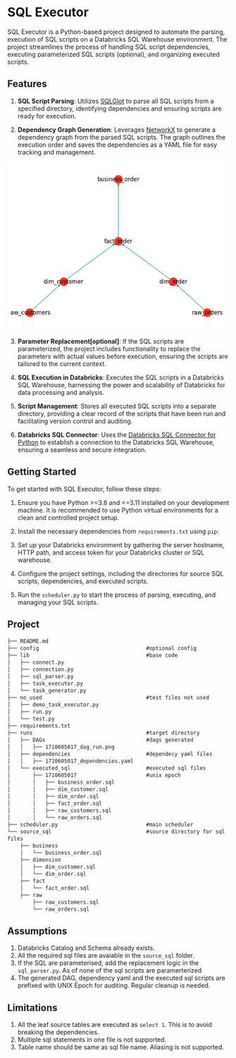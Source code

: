 # SQL Executor

SQL Executor is a Python-based project designed to automate the parsing, execution of SQL scripts on a Databricks SQL Warehouse environment. The project streamlines the process of handling SQL script dependencies, executing parameterized SQL scripts (optional), and organizing executed scripts.

## Features

1. **SQL Script Parsing**: Utilizes [SQLGlot](https://sqlglot.com/sqlglot.html) to parse all SQL scripts from a specified directory, identifying dependencies and ensuring scripts are ready for execution.

2. **Dependency Graph Generation**: Leverages [NetworkX](https://networkx.org/) to generate a dependency graph from the parsed SQL scripts. The graph outlines the execution order and saves the dependencies as a YAML file for easy tracking and management.

![Dependency Graph](images/1710774640_dag_run.png)

3. **Parameter Replacement[optional]**: If the SQL scripts are parameterized, the project includes functionality to replace the parameters with actual values before execution, ensuring the scripts are tailored to the current context.

4. **SQL Execution in Databricks**: Executes the SQL scripts in a Databricks SQL Warehouse, harnessing the power and scalability of Databricks for data processing and analysis.

5. **Script Management**: Stores all executed SQL scripts into a separate directory, providing a clear record of the scripts that have been run and facilitating version control and auditing.

6. **Databricks SQL Connector**: Uses the [Databricks SQL Connector for Python](https://docs.databricks.com/en/dev-tools/python-sql-connector.html) to establish a connection to the Databricks SQL Warehouse, ensuring a seamless and secure integration.

## Getting Started

To get started with SQL Executor, follow these steps:

1. Ensure you have Python >=3.8 and <=3.11 installed on your development machine. It is recommended to use Python virtual environments for a clean and controlled project setup.

2. Install the necessary dependencies from `requirements.txt` using `pip`:

3. Set up your Databricks environment by gathering the server hostname, HTTP path, and access token for your Databricks cluster or SQL warehouse.

4. Configure the project settings, including the directories for source SQL scripts, dependencies, and executed scripts.

5. Run the `scheduler.py` to start the process of parsing, executing, and managing your SQL scripts.

## Project
```
├── README.md
├── config                                  #optional config 
├── lib                                     #base code            
│   ├── connect.py
│   ├── connection.py
│   ├── sql_parser.py
│   ├── task_executor.py
│   └── task_generator.py
├── no_used                                 #test files not used
│   ├── demo_task_executor.py
│   ├── run.py
│   └── test.py
├── requirements.txt
├── runs                                    #target directory
│   ├── DAGs                                #dags generated
│   │   ├── 1710605017_dag_run.png
│   ├── dependencies                        #dependecy yaml files
│   │   ├── 1710605017_dependencies.yaml
│   └── executed_sql                        #executed sql files
│       ├── 1710605017                      #unix epoch
│       │   ├── business_order.sql
│       │   ├── dim_customer.sql
│       │   ├── dim_order.sql
│       │   ├── fact_order.sql
│       │   ├── raw_customers.sql
│       │   └── raw_orders.sql
├── scheduler.py                            #main scheduler
└── source_sql                              #source directory for sql files
    ├── business
    │   └── business_order.sql
    ├── dimension
    │   ├── dim_customer.sql
    │   └── dim_order.sql
    ├── fact
    │   └── fact_order.sql
    ├── raw
        ├── raw_customers.sql
        └── raw_orders.sql
```

## Assumptions
1. Databricks Catalog and Schema already exists.
2. All the required sql files are avaiable in the `source_sql` folder.
2. If the SQL are parameterised, add the replacement logic in the `sql_parser.py`. As of none of the sql scripts are paramerterized
3. The generated DAG, dependency yaml and the executed sql scripts are prefixed with UNIX Epoch for auditing. Regular cleanup is needed.

## Limitations
1. All the leaf source tables are executed as `select 1`. This is to avoid breaking the dependencies.
2. Multiple sql statements in one file is not supported.
3. Table name should be same as sql file name. Aliasing is not supported.
